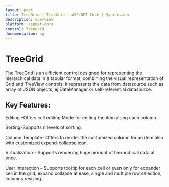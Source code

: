 ```yaml
---
layout: post
title: TreeGrid | TreeGrid | ASP.NET Core | Syncfusion
description: overview
platform: aspnet-core
control: TreeGrid
documentation: ug
---
```


# TreeGrid

The TreeGrid is an efficient control designed for representing the hierarchical data in a tabular format, combining the visual representation of Grid and TreeView controls; it represents the data from datasource such as array of JSON objects, ej.DataManager or self-referential datasource.

## Key Features:

Editing –Offers cell editing Mode for editing the item along each column

Sorting-Supports _n_ levels of sorting.

Column Template- Offers to render the customized column for an item also with customized expand-collapse icon.

Virtualization – Supports rendering huge amount of hierarchical data at once. 

User Interaction – Supports tooltip for each cell or even only for expander cell in the grid, expand collapse at ease, single and multiple row selection, columns resizing.

